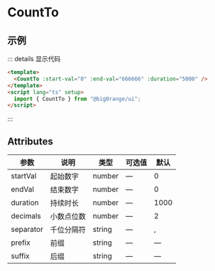 # CountTo

## 示例

<ClientOnly>
 <CountTo :startVal="0"  :end-val="666666" :duration="5000" />
</ClientOnly>

::: details 显示代码

```html
<template>
  <CountTo :start-val="0" :end-val="666666" :duration="5000" />
</template>
<script lang="ts" setup>
  import { CountTo } from "@big0range/ui";
</script>
```

:::

## Attributes

| 参数      | 说明       | 类型   | 可选值 | 默认 |
| --------- | ---------- | ------ | ------ | ---- |
| startVal  | 起始数字   | number | —      | 0    |
| endVal    | 结束数字   | number | —      | 0    |
| duration  | 持续时长   | number | —      | 1000 |
| decimals  | 小数点位数 | number | —      | 2    |
| separator | 千位分隔符 | string | —      | ,    |
| prefix    | 前缀       | string | —      | —    |
| suffix    | 后缀       | string | —      | —    |
